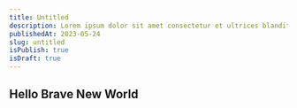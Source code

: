 ```yaml
---
title: Untitled
description: Lorem ipsum dolor sit amet consectetur et ultrices blandit neque ege
publishedAt: 2023-05-24
slug: untitled
isPublish: true
isDraft: true
---
```

## Hello Brave New World